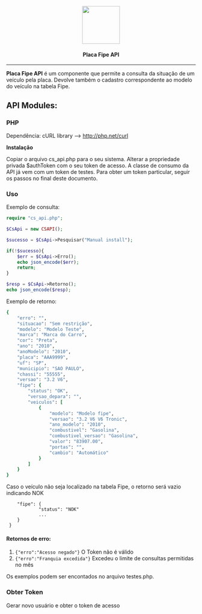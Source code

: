 <p align="center">
  <img width="100px" src="http://www.check-storage.com/Icon_v3.png"><br/>
  <h4 align="center">Placa Fipe API</h2>
</p>

---

**Placa Fipe API** é um componente que permite a consulta da situação de um veículo pela placa. Devolve também o cadastro correspondente ao modelo do veículo na tabela Fipe.

## API Modules:

### PHP
Dependência: cURL library --> http://php.net/curl

**Instalação**

Copiar o arquivo cs_api.php para o seu sistema.
Alterar a propriedade privada $authToken com o seu token de acesso. A classe de consumo da API já vem com um token de testes. Para obter um token particular, seguir os passos no final deste documento.

### Uso

Exemplo de consulta:

```php
require "cs_api.php";

$CsApi = new CSAPI();

$sucesso = $CsApi->Pesquisar("Manual install"); 

if(!$sucesso){
    $err = $CsApi->Erro();
    echo json_encode($err);
    return;
}

$resp = $CsApi->Retorno();
echo json_encode($resp);
```

Exemplo de retorno:
```ruby
{
    "erro": "",
    "situacao": "Sem restrição",
    "modelo": "Modelo Teste",
    "marca": "Marca do Carro",
    "cor": "Preta",
    "ano": "2010",
    "anoModelo": "2010",
    "placa": "AAA9999",
    "uf": "SP",
    "municipio": "SAO PAULO",
    "chassi": "55555",
    "versao": "3.2 V6",
    "fipe": {
        "status": "OK",
        "versao_depara": "",
        "veiculos": [
            {
                "modelo": "Modelo fipe",
                "versao": "3.2 V6 V6 Tronic",
                "ano_modelo": "2010",
                "combustivel": "Gasolina",
                "combustivel_versao": "Gasolina",
                "valor": "83907.00",
                "portas": "",
                "cambio": "Automático"
            }
        ]
    }
}
```

Caso o veículo não seja localizado na tabela Fipe, o retorno será vazio indicando NOK

``` ...,
    "fipe": {
            "status": "NOK"
            ...
    }
 }
```

#### Retornos de erro:
1. `{"erro":"Acesso negado"}`
    O Token não é válido
2. `{"erro":"Franquia excedida"}`
    Excedeu o limite de consultas permitidas no mês 

Os exemplos podem ser encontados no arquivo testes.php. 

### Obter Token
Gerar novo usuário e obter o token de acesso

